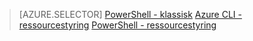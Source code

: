 > [AZURE.SELECTOR] 
[PowerShell - klassisk](dns-reverse-dns-record-operations-classic-ps.md)
[Azure CLI - ressourcestyring](dns-reverse-dns-record-operations-cli.md)
[PowerShell - ressourcestyring](dns-reverse-dns-record-operations-ps.md)
